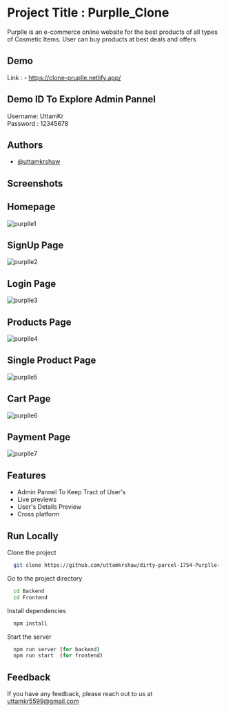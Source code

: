 
# Project Title : Purplle_Clone


Purplle is an e-commerce online website for the best products of all types of Cosmetic Items. User can buy products at best deals and offers

## Demo
Link : - https://clone-pruplle.netlify.app/

## Demo ID To Explore Admin Pannel 
Username: UttamKr  
Password : 12345678


## Authors

- [@uttamkrshaw](https://github.com/uttamkrshaw)

## Screenshots 

## Homepage

![purplle1](https://github.com/uttamkrshaw/dirty-parcel-1754-Purplle-/assets/95582034/f963df10-b8ae-4710-9b33-3353bf3ede56)

<!-- <img src="https://github.com/uttamkrshaw/dirty-parcel-1754-Purplle-/assets/95582034/53a9f94f-5300-4f89-9e63-8ce4186af48b" alt="Home" />
 -->

## SignUp Page

![purplle2](https://github.com/uttamkrshaw/dirty-parcel-1754-Purplle-/assets/95582034/d8e0c67b-d083-40e5-afc7-00c2aea29420)

<!-- <img src='https://github.com/uttamkrshaw/dirty-parcel-1754-Purplle-/assets/95582034/084ff876-f35d-4fac-898a-bf4c49761341' alt='' /> -->


## Login Page

![purplle3](https://github.com/uttamkrshaw/dirty-parcel-1754-Purplle-/assets/95582034/97d65e61-9215-4822-b436-9b2f0696e91b)

<!-- <img src="https://github.com/uttamkrshaw/dirty-parcel-1754-Purplle-/assets/95582034/6cd55b42-f36a-491e-869e-49ab3b862b51" alt="Login" />
 -->

## Products Page

![purplle4](https://github.com/uttamkrshaw/dirty-parcel-1754-Purplle-/assets/95582034/99bcca3b-faf8-4a11-8aec-d6895aa91665)


<!-- <img src="https://github.com/uttamkrshaw/dirty-parcel-1754-Purplle-/assets/95582034/9b55c9b6-f41b-48ce-9166-83e64e2481c7" alt="Shopping" /> -->


## Single Product Page

![purplle5](https://github.com/uttamkrshaw/dirty-parcel-1754-Purplle-/assets/95582034/dbd7b1bf-3f93-4890-b3f5-e3b62f8a2df1)


<!-- <img src="https://github.com/uttamkrshaw/dirty-parcel-1754-Purplle-/assets/95582034/422e51e3-cec1-4ace-b3bf-ffd9844d4f8c" alt="Mens" />
 -->

## Cart Page

![purplle6](https://github.com/uttamkrshaw/dirty-parcel-1754-Purplle-/assets/95582034/af290658-8539-4a36-b303-8b330a30aed0)


<!-- <img src="https://github.com/uttamkrshaw/dirty-parcel-1754-Purplle-/assets/95582034/250c6baf-b8e1-43ea-bf04-0ccd72c33aa7" alt="Cart" />
 -->

## Payment Page

![purplle7](https://github.com/uttamkrshaw/dirty-parcel-1754-Purplle-/assets/95582034/9ccd86f1-ead9-4d36-a9e7-d79d1d87e34d)


<!-- <img src="https://github.com/uttamkrshaw/dirty-parcel-1754-Purplle-/assets/95582034/57dd3f56-e16d-4cef-8213-a7c333e71a06" alt="Payment" /> -->


## Features

- Admin Pannel To Keep Tract of User's
- Live previews
- User's Details Preview
- Cross platform


## Run Locally

Clone the project

```bash
  git clone https://github.com/uttamkrshaw/dirty-parcel-1754-Purplle-
```

Go to the project directory

```bash
  cd Backend
  cd Frontend
```

Install dependencies

```bash
  npm install
```

Start the server

```bash
  npm run server (for backend)
  npm run start  (for frontend)
```

## Feedback

If you have any feedback, please reach out to us at uttamkr5599@gmail.com


